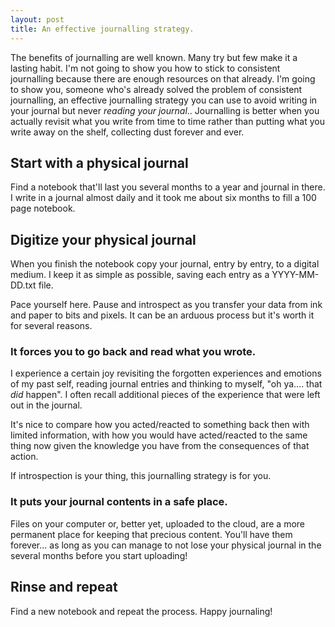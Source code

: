 ```yaml
---
layout: post
title: An effective journalling strategy.
---
```


The benefits of journalling are well known. Many try but few make it
a lasting habit. I'm not going to show you how to stick to consistent
journalling because there are enough resources on that already. I'm going to
show you, someone who's already solved the problem of consistent journalling,
an effective journalling strategy you can use to avoid writing in your journal
but never _reading your journal_.. Journalling is better when you actually
revisit what you write from time to time rather than putting what you write away
on the shelf, collecting dust forever and ever.

## Start with a physical journal
Find a notebook that'll last you several months to a year and journal in there.
I write in a journal almost daily and it took me about six months to fill a 100
page notebook.

## Digitize your physical journal
When you finish the notebook copy your journal, entry by entry, to a digital
medium. I keep it as simple as possible, saving each entry as a YYYY-MM-DD.txt
file.

Pace yourself here. Pause and introspect as you transfer your data from ink and
paper to bits and pixels. It can be an arduous process but it's worth it for
several reasons.

### It forces you to go back and read what you wrote.
I experience a certain joy revisiting the forgotten experiences and emotions of my past
self, reading journal entries and thinking to myself, "oh ya.... that *did*
happen". I often recall additional pieces of the experience that were left out
in the journal.

It's nice to compare how you acted/reacted to something back then with limited
information, with how you would have acted/reacted to the same thing now
given the knowledge you have from the consequences of that action.

If introspection is your thing, this journalling strategy is for you.

### It puts your journal contents in a safe place.
Files on your computer or, better yet, uploaded to the cloud, are a more
permanent place for keeping that precious content. You'll have them forever...
as long as you can manage to not lose your physical journal in the several
months before you start uploading!

## Rinse and repeat
Find a new notebook and repeat the process. Happy journaling!
